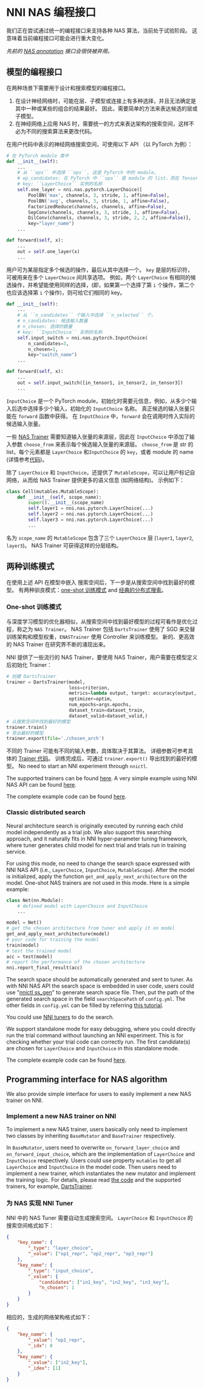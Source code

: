 # NNI NAS 编程接口

我们正在尝试通过统一的编程接口来支持各种 NAS 算法，当前处于试验阶段。 这意味着当前编程接口可能会进行重大变化。

*先前的 [NAS annotation](../AdvancedFeature/GeneralNasInterfaces.md) 接口会很快被弃用。*

## 模型的编程接口

在两种场景下需要用于设计和搜索模型的编程接口。

1. 在设计神经网络时，可能在层、子模型或连接上有多种选择，并且无法确定是其中一种或某些的组合的结果最好。 因此，需要简单的方法来表达候选的层或子模型。
2. 在神经网络上应用 NAS 时，需要统一的方式来表达架构的搜索空间，这样不必为不同的搜索算法来更改代码。


在用户代码中表示的神经网络搜索空间，可使用以下 API （以 PyTorch 为例）：

```python
# 在 PyTorch module 类中
def __init__(self):
    ...
    # 从 ``ops`` 中选择 ``ops``, 这是 PyTorch 中的 module。
    # op_candidates: 在 PyTorch 中 ``ops`` 是 module 的 list，而在 TensorFlow 中是 Keras 层的 list。
    # key: ``LayerChoice`` 实例的名称
    self.one_layer = nni.nas.pytorch.LayerChoice([
        PoolBN('max', channels, 3, stride, 1, affine=False),
        PoolBN('avg', channels, 3, stride, 1, affine=False),
        FactorizedReduce(channels, channels, affine=False),
        SepConv(channels, channels, 3, stride, 1, affine=False),
        DilConv(channels, channels, 3, stride, 2, 2, affine=False)],
        key="layer_name")
    ...

def forward(self, x):
    ...
    out = self.one_layer(x)
    ...
```
用户可为某层指定多个候选的操作，最后从其中选择一个。 `key` 是层的标识符，可被用来在多个 `LayerChoice` 间共享选项。 例如，两个 `LayerChoice` 有相同的候选操作，并希望能使用同样的选择，(即，如果第一个选择了第 `i` 个操作，第二个也应该选择第 `i` 个操作)，则可给它们相同的 key。

```python
def __init__(self):
    ...
    # 从 ``n_candidates`` 个输入中选择 ``n_selected`` 个。
    # n_candidates: 候选输入数量
    # n_chosen: 选择的数量
    # key: ``InputChoice`` 实例的名称
    self.input_switch = nni.nas.pytorch.InputChoice(
        n_candidates=3,
        n_chosen=1,
        key="switch_name")
    ...

def forward(self, x):
    ...
    out = self.input_switch([in_tensor1, in_tensor2, in_tensor3])
    ...
```
`InputChoice` 是一个 PyTorch module，初始化时需要元信息，例如，从多少个输入后选中选择多少个输入，初始化的 `InputChoice` 名称。 真正候选的输入张量只能在 `forward` 函数中获得。 在 `InputChoice` 中，`forward` 会在调用时传入实际的候选输入张量。

一些 [NAS Trainer](#one-shot-training-mode) 需要知道输入张量的来源层，因此在 `InputChoice` 中添加了输入参数 `choose_from` 来表示每个候选输入张量的来源层。 `choose_from` 是 str 的 list，每个元素都是 `LayerChoice` 和`InputChoice` 的 `key`，或者 module 的 name (详情参考[代码](https://github.com/microsoft/nni/blob/master/src/sdk/pynni/nni/nas/pytorch/mutables.py))。


除了 `LayerChoice` 和 `InputChoice`，还提供了 `MutableScope`，可以让用户标记自网络，从而给 NAS Trainer 提供更多的语义信息 (如网络结构)。 示例如下：
```python
class Cell(mutables.MutableScope):
    def __init__(self, scope_name):
        super().__init__(scope_name)
        self.layer1 = nni.nas.pytorch.LayerChoice(...)
        self.layer2 = nni.nas.pytorch.LayerChoice(...)
        self.layer3 = nni.nas.pytorch.LayerChoice(...)
        ...
```
名为 `scope_name` 的 `MutableScope` 包含了三个 `LayerChoice` 层 (`layer1`, `layer2`, `layer3`)。 NAS Trainer 可获得这样的分层结构。


## 两种训练模式

在使用上述 API 在模型中嵌入 搜索空间后，下一步是从搜索空间中找到最好的模型。 有两种驯良模式：[one-shot 训练模式](#one-shot-training-mode) and [经典的分布式搜索](#classic-distributed-search)。

### One-shot 训练模式

与深度学习模型的优化器相似，从搜索空间中找到最好模型的过程可看作是优化过程，称之为 `NAS Trainer`。 NAS Trainer 包括 `DartsTrainer` 使用了 SGD 来交替训练架构和模型权重，`ENASTrainer` 使用 Controller 来训练模型。 新的、更高效的 NAS Trainer 在研究界不断的涌现出来。

NNI 提供了一些流行的 NAS Trainer，要使用 NAS Trainer，用户需要在模型定义后初始化 Trainer：

```python
# 创建 DartsTrainer
trainer = DartsTrainer(model,
                       loss=criterion,
                       metrics=lambda output, target: accuracy(output, target, topk=(1,)),
                       optimizer=optim,
                       num_epochs=args.epochs,
                       dataset_train=dataset_train,
                       dataset_valid=dataset_valid,)
# 从搜索空间中找到最好的模型
trainer.train()
# 导出最好的模型
trainer.export(file='./chosen_arch')
```

不同的 Trainer 可能有不同的输入参数，具体取决于其算法。 详细参数可参考具体的 [Trainer 代码](https://github.com/microsoft/nni/tree/master/src/sdk/pynni/nni/nas/pytorch)。 训练完成后，可通过 `trainer.export()` 导出找到的最好的模型。 No need to start an NNI experiment through `nnictl`.

The supported trainers can be found [here](./Overview.md#supported-one-shot-nas-algorithms). A very simple example using NNI NAS API can be found [here](https://github.com/microsoft/nni/tree/master/examples/nas/simple/train.py).

The complete example code can be found [here]().

### Classic distributed search

Neural architecture search is originally executed by running each child model independently as a trial job. We also support this searching approach, and it naturally fits in NNI hyper-parameter tuning framework, where tuner generates child model for next trial and trials run in training service.

For using this mode, no need to change the search space expressed with NNI NAS API (i.e., `LayerChoice`, `InputChoice`, `MutableScope`). After the model is initialized, apply the function `get_and_apply_next_architecture` on the model. One-shot NAS trainers are not used in this mode. Here is a simple example:
```python
class Net(nn.Module):
    # defined model with LayerChoice and InputChoice
    ...

model = Net()
# get the chosen architecture from tuner and apply it on model
get_and_apply_next_architecture(model)
# your code for training the model
train(model)
# test the trained model
acc = test(model)
# report the performance of the chosen architecture
nni.report_final_result(acc)
```

The search space should be automatically generated and sent to tuner. As with NNI NAS API the search space is embedded in user code, users could use "[nnictl ss_gen](../Tutorial/Nnictl.md)" to generate search space file. Then, put the path of the generated search space in the field `searchSpacePath` of `config.yml`. The other fields in `config.yml` can be filled by referring [this tutorial](../Tutorial/QuickStart.md).

You could use [NNI tuners](../Tuner/BuiltinTuner.md) to do the search.

We support standalone mode for easy debugging, where you could directly run the trial command without launching an NNI experiment. This is for checking whether your trial code can correctly run. The first candidate(s) are chosen for `LayerChoice` and `InputChoice` in this standalone mode.

The complete example code can be found [here](https://github.com/microsoft/nni/tree/master/examples/nas/classic_nas/config_nas.yml).

## Programming interface for NAS algorithm

We also provide simple interface for users to easily implement a new NAS trainer on NNI.

### Implement a new NAS trainer on NNI

To implement a new NAS trainer, users basically only need to implement two classes by inheriting `BaseMutator` and `BaseTrainer` respectively.

In `BaseMutator`, users need to overwrite `on_forward_layer_choice` and `on_forward_input_choice`, which are the implementation of `LayerChoice` and `InputChoice` respectively. Users could use property `mutables` to get all `LayerChoice` and `InputChoice` in the model code. Then users need to implement a new trainer, which instantiates the new mutator and implement the training logic. For details, please read [the code](https://github.com/microsoft/nni/tree/master/src/sdk/pynni/nni/nas/pytorch) and the supported trainers, for example, [DartsTrainer](https://github.com/microsoft/nni/tree/master/src/sdk/pynni/nni/nas/pytorch/darts).

### 为 NAS 实现 NNI Tuner

NNI 中的 NAS Tuner 需要自动生成搜索空间。 `LayerChoice` 和 `InputChoice` 的搜索空间格式如下：
```json
{
    "key_name": {
        "_type": "layer_choice",
        "_value": ["op1_repr", "op2_repr", "op3_repr"]
    },
    "key_name": {
        "_type": "input_choice",
        "_value": {
            "candidates": ["in1_key", "in2_key", "in3_key"],
            "n_chosen": 1
        }
    }
}
```

相应的，生成的网络架构格式如下：
```json
{
    "key_name": {
        "_value": "op1_repr",
        "_idx": 0
    },
    "key_name": {
        "_value": ["in2_key"],
        "_idex": [1]
    }
}
```